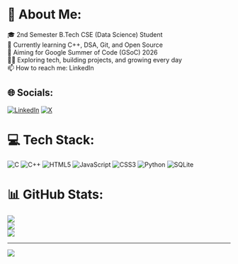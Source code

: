 # 💫 About Me:
🎓 2nd Semester B.Tech CSE (Data Science) Student<br>🌱 Currently learning C++, DSA, Git, and Open Source<br>🎯 Aiming for Google Summer of Code (GSoC) 2026<br>🧑‍💻 Exploring tech, building projects, and growing every day<br>📫 How to reach me: LinkedIn


## 🌐 Socials:
[![LinkedIn](https://img.shields.io/badge/LinkedIn-%230077B5.svg?logo=linkedin&logoColor=white)](https://linkedin.com/in/sajal-cse) [![X](https://img.shields.io/badge/X-black.svg?logo=X&logoColor=white)](https://x.com/sajal_cse) 

# 💻 Tech Stack:
![C](https://img.shields.io/badge/c-%2300599C.svg?style=for-the-badge&logo=c&logoColor=white) ![C++](https://img.shields.io/badge/c++-%2300599C.svg?style=for-the-badge&logo=c%2B%2B&logoColor=white) ![HTML5](https://img.shields.io/badge/html5-%23E34F26.svg?style=for-the-badge&logo=html5&logoColor=white) ![JavaScript](https://img.shields.io/badge/javascript-%23323330.svg?style=for-the-badge&logo=javascript&logoColor=%23F7DF1E)  ![CSS3](https://img.shields.io/badge/css3-%231572B6.svg?style=for-the-badge&logo=css3&logoColor=white) ![Python](https://img.shields.io/badge/python-3670A0?style=for-the-badge&logo=python&logoColor=ffdd54) ![SQLite](https://img.shields.io/badge/sqlite-%2307405e.svg?style=for-the-badge&logo=sqlite&logoColor=white)
# 📊 GitHub Stats:
![](https://github-readme-stats.vercel.app/api?username=sajal-cse&theme=tokyonight&hide_border=false&include_all_commits=false&count_private=false)<br/>
![](https://nirzak-streak-stats.vercel.app/?user=sajal-cse&theme=tokyonight&hide_border=false)<br/>
![](https://github-readme-stats.vercel.app/api/top-langs/?username=sajal-cse&theme=tokyonight&hide_border=false&include_all_commits=false&count_private=false&layout=compact)

---
[![](https://visitcount.itsvg.in/api?id=sajal-cse&icon=0&color=6)](https://visitcount.itsvg.in)

<!-- Proudly created with GPRM ( https://gprm.itsvg.in ) -->
